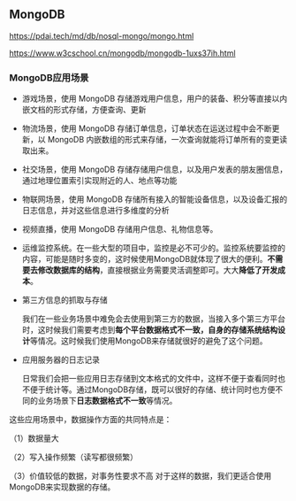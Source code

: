 MongoDB
----



https://pdai.tech/md/db/nosql-mongo/mongo.html



https://www.w3cschool.cn/mongodb/mongodb-1uxs37ih.html



### MongoDB应用场景

- 游戏场景，使用 MongoDB 存储游戏用户信息，用户的装备、积分等直接以内嵌文档的形式存储，方便查询、更新

- 物流场景，使用 MongoDB 存储订单信息，订单状态在运送过程中会不断更新，以 MongoDB 内嵌数组的形式来存储，一次查询就能将订单所有的变更读取出来。

- 社交场景，使用 MongoDB 存储存储用户信息，以及用户发表的朋友圈信息，通过地理位置索引实现附近的人、地点等功能

- 物联网场景，使用 MongoDB 存储所有接入的智能设备信息，以及设备汇报的日志信息，并对这些信息进行多维度的分析

- 视频直播，使用 MongoDB 存储用户信息、礼物信息等。

- 运维监控系统。在一些大型的项目中，监控是必不可少的。监控系统要监控的内容，可能是随时多变的，这时候使用MongoDB就体现了很大的便利。**不需要去修改数据库的结构**，直接根据业务需要灵活调整即可。大大**降低了开发成本**。

- 第三方信息的抓取与存储

  我们在一些业务场景中难免会去使用到第三方的数据，当接入多个第三方平台时，这时候我们需要考虑到**每个平台数据格式不一致，自身的存储系统结构设计**等情况。这时候我们使用MongoDB来存储就很好的避免了这个问题。

- 应用服务器的日志记录

  日常我们会把一些应用日志存储到文本格式的文件中，这样不便于查看同时也不便于统计等。通过MongoDB存储，既可以很好的存储、统计同时也方便不同的业务场景下**日志数据格式不一致**等情况。

这些应用场景中，数据操作方面的共同特点是：

（1）数据量大

（2）写入操作频繁（读写都很频繁）

（3）价值较低的数据，对事务性要求不高 对于这样的数据，我们更适合使用MongoDB来实现数据的存储。
